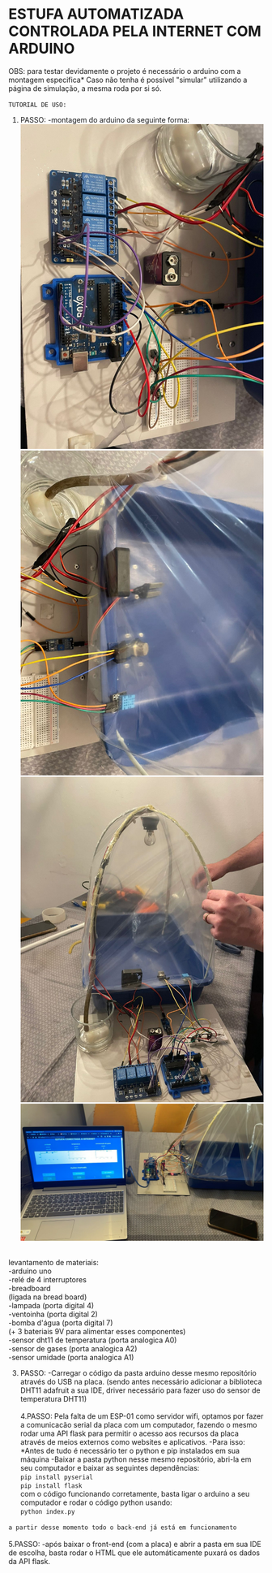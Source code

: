 # ESTUFA AUTOMATIZADA CONTROLADA PELA INTERNET COM ARDUINO

OBS: para testar devidamente o projeto é necessário o arduino com a montagem especifica* 
Caso não tenha é possível "simular" utilizando a página de simulação, a mesma roda por si só.

``TUTORIAL DE USO:``

1. PASSO:
   -montagem do arduino da seguinte forma:
   <img src="montagem1.jpeg" alt="montagem">
   <img src="montagem2.jpeg" alt="montagem">
   <img src="montagem3.jpeg" alt="montagem">
    <img src="montagem4.jpeg" alt="montagem">
<br/>
levantamento de materiais: <br/>
   -arduino uno<br/>
   -relé de 4 interruptores<br/>
   -breadboard<br/>
   (ligada na bread board)<br/>
      -lampada (porta digital 4) <br/>
      -ventoinha (porta digital 2)<br/>
      -bomba d'água (porta digital 7)<br/>
   (+ 3 bateriais 9V para alimentar esses componentes)<br/>
   -sensor dht11 de temperatura (porta analogica A0)<br/>
   -sensor de gases (porta analogica A2)<br/>
   -sensor umidade (porta analogica A1)<br/>
   

3. PASSO:
   -Carregar o código da pasta arduino desse mesmo repositório através do USB na placa.
   (sendo antes necessário adicionar a biblioteca DHT11 adafruit a sua IDE, driver necessário para fazer uso do sensor de temperatura DHT11)
   <br/>
   <br/>
4.PASSO:
  Pela falta de um ESP-01 como servidor wifi, optamos por fazer a comunicacão serial da placa com um computador, fazendo o mesmo rodar uma API flask
  para permitir o acesso aos recursos da placa através de meios externos como websites e aplicativos.
   -Para isso:
     *Antes de tudo é necessário ter o python e pip instalados em sua máquina
   -Baixar a pasta python nesse mesmo repositório, abri-la em seu computador e baixar as seguintes dependências:<br/>
   `pip install pyserial`<br/>
   `pip install flask`<br/>
   com o código funcionando corretamente, basta ligar o arduino a seu computador e rodar o código python usando:<br/>
   `python index.py`<br/>
   
``a partir desse momento todo o back-end já está em funcionamento``<br/><br/>
5.PASSO: 
    -após baixar o front-end (com a placa) e abrir a pasta em sua IDE de escolha, basta rodar o HTML que ele automáticamente puxará os dados da API flask.
